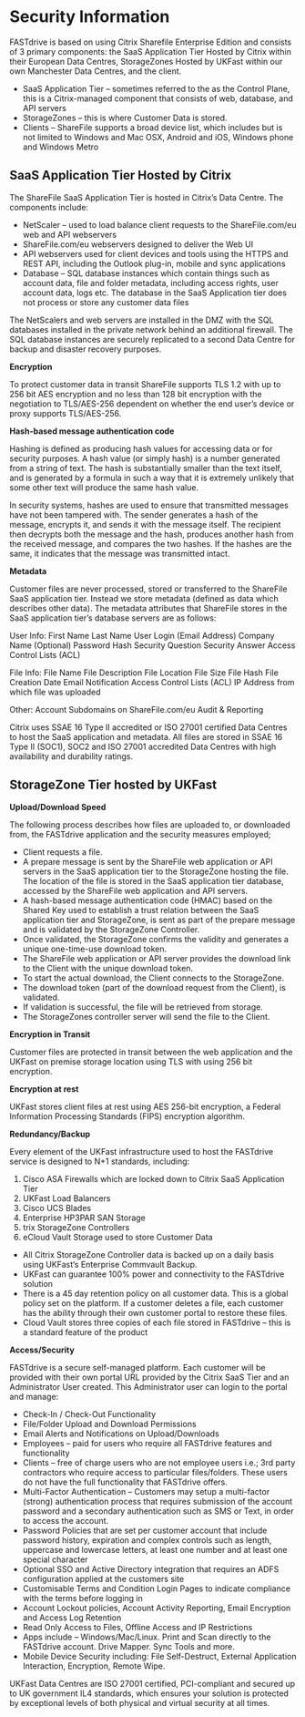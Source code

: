 # Security Information

FASTdrive is based on using Citrix Sharefile Enterprise Edition and consists of 3 primary components: the SaaS Application Tier Hosted by Citrix within their European Data Centres, StorageZones Hosted by UKFast within our own Manchester Data Centres, and the client.

* SaaS Application Tier – sometimes referred to the as the Control Plane, this is a Citrix-managed component that consists of web, database, and API servers 
* StorageZones – this is where Customer Data is stored.
* Clients – ShareFile supports a broad device list, which includes but is not limited to Windows and Mac OSX, Android and iOS, Windows phone and Windows Metro 


## SaaS Application Tier Hosted by Citrix

The ShareFile SaaS Application Tier is hosted in Citrix’s Data Centre. The components include: 
* NetScaler – used to load balance client requests to the ShareFile.com/eu web and API webservers 
* ShareFile.com/eu webservers designed to deliver the Web UI 
* API webservers used for client devices and tools using the HTTPS and REST API, including the Outlook plug-in, mobile and sync applications 
* Database – SQL database instances which contain things such as account data, file and folder metadata, including access rights, user account data, logs etc. The database in the SaaS Application tier does not process or store any customer data files 

The NetScalers and web servers are installed in the DMZ with the SQL databases installed in the private network behind an additional firewall. The SQL database instances are securely replicated to a second Data Centre for backup and disaster recovery purposes.

__Encryption__

To protect customer data in transit ShareFile supports TLS 1.2 with up to 256 bit AES encryption and no less than 128 bit encryption with the negotiation to TLS/AES-256 dependent on whether the end user’s device or proxy supports TLS/AES-256. 

__Hash-based message authentication code__

Hashing is defined as producing hash values for accessing data or for security purposes. A hash value (or simply hash) is a number generated from a string of text. The hash is substantially smaller than the text itself, and is generated by a formula in such a way that it is extremely unlikely that some other text will produce the same hash value.

In security systems, hashes are used to ensure that transmitted messages have not been tampered with. The sender generates a hash of the message, encrypts it, and sends it with the message itself. The recipient then decrypts both the message and the hash, produces another hash from the received message, and compares the two hashes. If the hashes are the same, it indicates that the message was transmitted intact. 

__Metadata__

Customer files are never processed, stored or transferred to the ShareFile SaaS application tier. Instead we store metadata (defined as data which describes other data). The metadata attributes that ShareFile stores in the SaaS application tier’s database servers are as follows:


User Info:
First Name
Last Name
User Login (Email Address)
Company Name (Optional)
Password Hash
Security Question
Security Answer
Access Control Lists (ACL)

File Info:
File Name
File Description
File Location
File Size
File Hash
File Creation Date
Email Notification
Access Control Lists (ACL)
IP Address from which file was uploaded

Other:
Account Subdomains on ShareFile.com/eu
Audit & Reporting

Citrix uses SSAE 16 Type II accredited or ISO 27001 certified Data Centres to host the SaaS application and metadata. All files are stored in SSAE 16 Type II (SOC1), SOC2 and ISO 27001 accredited Data Centres with high availability and durability ratings.


## StorageZone Tier hosted by UKFast

__Upload/Download Speed__

The following process describes how files are uploaded to, or downloaded from, the FASTdrive application and the security measures employed;
* Client requests a file. 
* A prepare message is sent by the ShareFile web application or API servers in the SaaS application tier to the StorageZone hosting the file. The location of the file is stored in the SaaS application tier database, accessed by the ShareFile web application and API servers. 
* A hash-based message authentication code (HMAC) based on the Shared Key used to establish a trust relation between the SaaS application tier and StorageZone, is sent as part of the prepare message and is validated by the StorageZone Controller. 
* Once validated, the StorageZone confirms the validity and generates a unique one-time-use download token. 
* The ShareFile web application or API server provides the download link to the Client with the unique download token. 
* To start the actual download, the Client connects to the StorageZone. 
* The download token (part of the download request from the Client), is validated. 
* If validation is successful, the file will be retrieved from storage. 
* The StorageZones controller server will send the file to the Client. 


__Encryption in Transit__

Customer files are protected in transit between the web application and the UKFast on premise storage location using TLS with using 256 bit encryption.

__Encryption at rest__

UKFast stores client files at rest using AES 256-bit encryption, a Federal Information Processing Standards (FIPS) encryption algorithm. 

__Redundancy/Backup__

Every element of the UKFast infrastructure used to host the FASTdrive service is designed to N+1 standards, including:

1. Cisco ASA Firewalls which are locked down to Citrix SaaS Application Tier
2. UKFast Load Balancers
3. Cisco UCS Blades
4. Enterprise HP3PAR SAN Storage
5. trix StorageZone Controllers
6. eCloud Vault Storage used to store Customer Data
 
 
 
* All Citrix StorageZone Controller data is backed up on a daily basis using UKFast‘s Enterprise Commvault Backup.
* UKFast can guarantee 100% power and connectivity to the FASTdrive solution
* There is a 45 day retention policy on all customer data. This is a global policy set on the platform. If a customer deletes a file, each customer has the ability through their own customer portal to restore these files.
* Cloud Vault stores three copies of each file stored in FASTdrive – this is a standard feature of the product

__Access/Security__

FASTdrive is a secure self-managed platform. Each customer will be provided with their own portal URL provided by the Citrix SaaS Tier and an Administrator User created. This Administrator user can login to the portal and manage:
* Check-In / Check-Out Functionality
* File/Folder Upload and Download Permissions
* Email Alerts and Notifications on Upload/Downloads
* Employees – paid for users who require all FASTdrive features and functionality
* Clients – free of charge users who are not employee users i.e.; 3rd party contractors who require access to particular files/folders. These users do not have the full functionality that FASTdrive offers.
* Multi-Factor Authentication – Customers may setup a multi-factor (strong) authentication process that requires submission of the account password and a secondary authentication such as SMS or Text, in order to access the account.
* Password Policies that are set per customer account that include password history, expiration and complex controls such as length, uppercase and lowercase letters, at least one number and at least one special character
* Optional SSO and Active Directory integration that requires an ADFS configuration applied at the customers site
* Customisable Terms and Condition Login Pages to indicate compliance with the terms before logging in
* Account Lockout policies,  Account Activity Reporting, Email Encryption and Access Log Retention
* Read Only Access to Files, Offline Access and IP Restrictions
* Apps include – Windows/Mac/Linux. Print and Scan directly to the FASTdrive account. Drive Mapper. Sync Tools and more.
* Mobile Device Security including: File Self-Destruct, External Application Interaction, Encryption, Remote Wipe.

UKFast Data Centres are ISO 27001 certified, PCI-compliant and secured up to UK government IL4 standards, which ensures your solution is protected by exceptional levels of both physical and virtual security at all times.

